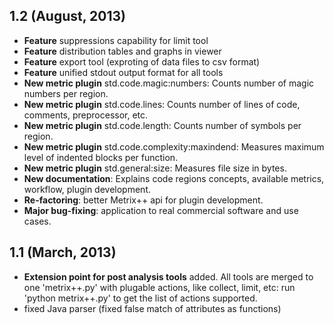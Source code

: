 ## 1.2 (August, 2013)
- **Feature** suppressions capability for limit tool
- **Feature** distribution tables and graphs in viewer
- **Feature** export tool (exproting of data files to csv format)
- **Feature** unified stdout output format for all tools
- **New metric plugin** std.code.magic:numbers: Counts number of magic numbers per region.
- **New metric plugin** std.code.lines: Counts number of lines of code, comments, preprocessor,
etc.
- **New metric plugin** std.code.length: Counts number of symbols per region.
- **New metric plugin** std.code.complexity:maxindend: Measures maximum level of indented blocks per function.
- **New metric plugin** std.general:size: Measures file size in bytes.
- **New documentation**: Explains code regions concepts, available metrics, workflow,
plugin development.
- **Re-factoring**: better Metrix++ api for plugin development.
- **Major bug-fixing**: application to real commercial software and use cases.

## 1.1 (March, 2013)
- **Extension point for post analysis tools** added. All tools are merged
  to one 'metrix++.py' with plugable actions, like collect, limit, etc:
  run 'python metrix++.py' to get the list of actions supported.
- fixed Java parser (fixed false match of attributes as functions)

